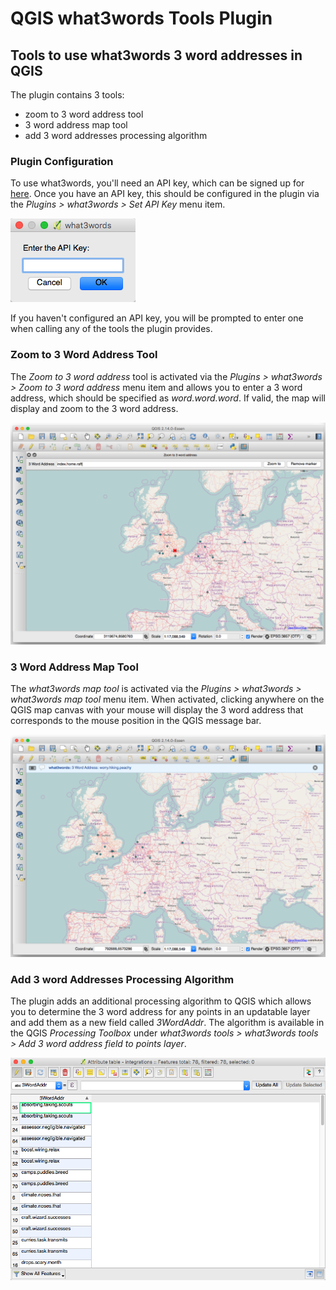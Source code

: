 # QGIS what3words Tools Plugin

## Tools to use what3words 3 word addresses in QGIS

The plugin contains 3 tools:

- zoom to 3 word address tool
- 3 word address map tool
- add 3 word addresses processing algorithm

### Plugin Configuration

To use what3words, you'll need an API key, which can be signed up for [here](https://map.what3words.com/register?dev=true).
Once you have an API key, this should be configured in the plugin via the *Plugins > what3words > Set API Key* menu item.

![Set API Key](docs/imgs/1-api-key.png)

If you haven't configured an API key, you will be prompted to enter one when calling any of the tools the plugin provides.

### Zoom to 3 Word Address Tool

The *Zoom to 3 word address* tool is activated via the *Plugins > what3words > Zoom to 3 word address* menu item and
allows you to enter a 3 word address, which
should be specified as *word.word.word*. If valid, the map will display and zoom to the 3 word address.

![Zoom To 3 Word Address](docs/imgs/2-zoom-to.png)

### 3 Word Address Map Tool

The *what3words map tool* is activated via the *Plugins > what3words > what3words map tool* menu item.
When activated, clicking anywhere on the QGIS map canvas with your mouse will display the
3 word address that corresponds to the mouse position in the QGIS message bar.

![Map Tool](docs/imgs/3-map-tool.png)

### Add 3 word Addresses Processing Algorithm

The plugin adds an additional processing algorithm to QGIS which allows you
to determine the 3 word address for any points in an updatable layer and add them
as a new field called *3WordAddr*. The algorithm is available in the QGIS
*Processing Toolbox* under *what3words tools > what3words tools > Add 3 word address field to points layer*.

![Processing Algorithm](docs/imgs/4-processing.png)
